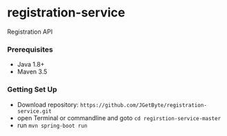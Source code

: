 # registration-service
Registration API
### Prerequisites
* Java 1.8+
* Maven 3.5
### Getting Set Up
* Download repository: `https://github.com/JGetByte/registration-service.git`
* open Terminal or commandline and goto `cd regirstion-service-master`
* run `mvn spring-boot run`
